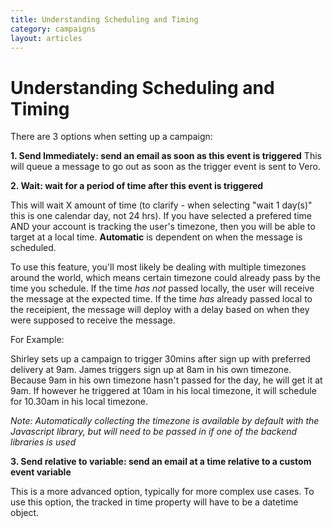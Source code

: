 ```yaml
---
title: Understanding Scheduling and Timing
category: campaigns
layout: articles
---
```


# Understanding Scheduling and Timing

There are 3 options when setting up a campaign:

**1. Send Immediately: send an email as soon as this event is triggered**
This will queue a message to go out as soon as the trigger event is sent to Vero.

**2. Wait: wait for a period of time after this event is triggered**

This will wait X amount of time (to clarify - when selecting "wait 1 day(s)" this is one calendar day, not 24 hrs). If you have selected a prefered time AND your account is tracking the user's timezone, then you will be able to target at a local time. **Automatic** is dependent on when the message is scheduled. 

To use this feature, you'll most likely be dealing with multiple timezones around the world, which means certain timezone could already pass by the time you schedule. If the time *has not* passed locally, the user will receive the message at the expected time. If the time *has* already passed local to the receipient, the message will deploy with a delay based on when they were supposed to receive the message.

For Example:

Shirley sets up a campaign to trigger 30mins after sign up with preferred delivery at 9am. James triggers sign up at 8am in his own timezone. Because 9am in his own timezone hasn't passed for the day, he will get it at 9am. If however he triggered at 10am in his local timezone, it will schedule for 10.30am in his local timezone.

*Note: Automatically collecting the timezone is available by default with the Javascript library, but will need to be passed in if one of the backend libraries is used*

**3. Send relative to variable: send an email at a time relative to a custom event variable**

This is a more advanced option, typically for more complex use cases. To use this option, the tracked in time property will have to be a datetime object.
